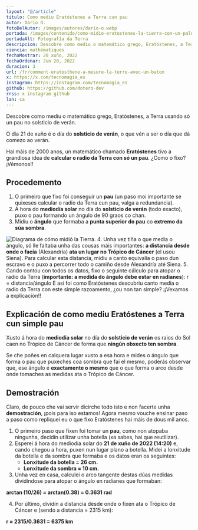 ```yaml
---
layout: "@/article"
titulo: Como mediu Eratóstenes a Terra cun pau
autor: Darío O.
fotoDelAutor: /images/autores/dario-o.webp
portada: /images/contenido/como-midio-eratostenes-la-tierra-con-un-palo/portada.webp
portadaAlt: Fotografía da Terra
descripcion: Descobre como mediu o matemático grego, Eratóstenes, a Terra usando só un pau no solsticio de verán.
ciencia: mathématiques
fechaMostrar: 20 xuño, 2022
fechaOrdenar: Jun 20, 2022
duracion: 3 
url: /fr/comment-eratosthene-a-mesure-la-terre-avec-un-baton
x: https://x.com/tecnomagia_es
instagram: https://instagram.com/tecnomagia_es
github: https://github.com/dotero-dev
rrss: x instagram github
lan: ca
---
```


Descobre como mediu o matemático grego, Eratóstenes, a Terra usando só un pau no solsticio de verán.

O día 21 de xuño é o día do **solsticio de verán**, o que vén a ser o día que dá comezo ao verán.

Hai máis de 2000 anos, un matemático chamado **Eratóstenes** tivo a grandiosa idea de **calcular o radio da Terra con só un pau**. ¿Como o fixo? ¡Vémonos!!

## Procedemento

1. O primeiro que fixo foi conseguir un **pau** (un paso moi importante se quixeses calcular o radio da Terra cun pau, valga a redundancia).
2. Á hora do **mediodía solar** no día do **solsticio de verán** (todo exacto), puxo o pau formando un ángulo de 90 graos co chan.
3. Midiu o **ángulo** que formaba a **punta superior do pau** co **extremo da súa sombra**.

![Diagrama de cómo midió la Tierra.](/images/contenido/como-midio-eratostenes-la-tierra-con-un-palo/diagram.webp)
4. Unha vez tiña o que media o ángulo, só lle faltaba unha das cousas máis importantes: **a distancia desde onde o facía** (Alexandría) **ata un lugar no Trópico de Cáncer** (el usou Siena). Para calcular esta distancia, midiu a canto equivalía o paso dun escravo e o puxo a percorrer todo o camiño desde Alexandría até Siena.
5. Cando contou con todos os datos, fixo o seguinte cálculo para atopar o radio da Terra (**importante: a medida do ángulo debe estar en radianes**): 
r = distancia/ángulo
E así foi como Eratóstenes descubriu canto media o radio da Terra con este simple razoamento, ¿ou non tan simple? ¡¡Vexamos a explicación!!

## Explicación de como mediu Eratóstenes a Terra cun simple pau

Xusto á hora do **mediodía solar** no día do **solsticio de verán** os raios do Sol caen no Trópico de Cáncer de forma que **ningún obxecto ten sombra**.

Se che poñes en calquera lugar xusto a esa hora e mides o ángulo que forma o pau que puxeches coa sombra que fai el mesmo, poderás observar que, ese ángulo é **exactamente o mesmo** que o que forma o arco desde onde tomaches as medidas ata o Trópico de Cáncer.

## Demostración

Claro, de pouco che vai servir dicirche todo isto e non facerte unha **demostración**, ¡pois para iso estamos! Agora mesmo vouche ensinar paso a paso como repliquei eu o que fixo Eratóstenes hai máis de dous mil anos.
1. O primeiro paso que fixen foi tomar un **pau**, como non atopaba ningunha, decidín utilizar unha botella (xa sabes, hai que reutilizar).
2. Esperei á hora do mediodía solar do **21 de xuño de 2022 (14:20)** e, cando chegou a hora, puxen nun lugar plano a botella. Midei a lonxitude da botella e da sombra que formaba e os datos eran os seguintes:
    - **Lonxitude da botella = 26 cm.**
    - **Lonxitude da sombra = 10 cm.**
3. Unha vez en casa, calculei o arco tangente destas dúas medidas dividíndose para atopar o ángulo en radianes que formaban:

**arctan (10/26) = arctan(0.38) = 0.3631 rad**

4. Por último, dividín a distancia desde onde o fixen ata o Trópico de Cáncer e (sendo a distancia = 2315 km):

**r = 2315/0.3631 = 6375 km**
